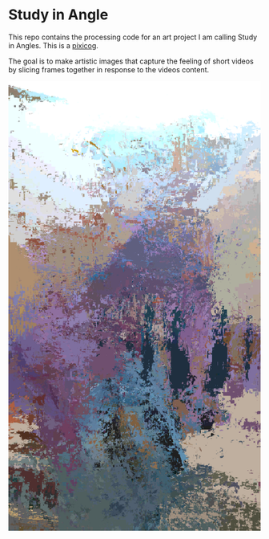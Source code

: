 # Study in Angle

This repo contains the processing code for an art project I am calling Study in Angles. This is a [pixicog](https://github.com/mcwhittemore/pixicog-go).

The goal is to make artistic images that capture the feeling of short videos by slicing frames together in response to the videos content.

![](./test.png)
